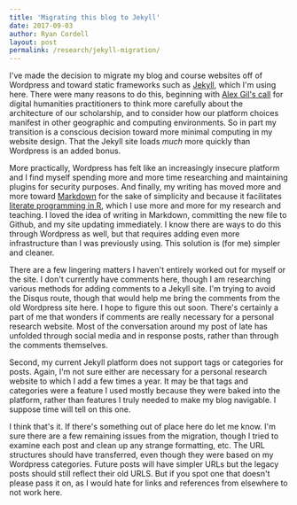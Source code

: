```yaml
---
title: 'Migrating this blog to Jekyll'
date: 2017-09-03
author: Ryan Cordell
layout: post
permalink: /research/jekyll-migration/
---
```


I've made the decision to migrate my blog and course websites off of Wordpress and toward static frameworks such as [Jekyll](https://jekyllrb.com/), which I'm using here. There were many reasons to do this, beginning with [Alex Gil's call](http://go-dh.github.io/mincomp/thoughts/2015/05/21/user-vs-learner/) for digital humanities practitioners to think more carefully about the architecture of our scholarship, and to consider how our platform choices manifest in other geographic and computing environments. So in part my transition is a conscious decision toward more minimal computing in my website design. That the Jekyll site loads *much* more quickly than Wordpress is an added bonus.

More practically, Wordpress has felt like an increasingly insecure platform and I find myself spending more and more time researching and maintaining plugins for security purposes. And finally, my writing has moved more and more toward [Markdown](https://daringfireball.net/projects/markdown/syntax) for the sake of simplicity and because it facilitates [literate programming in R](http://rmarkdown.rstudio.com/), which I use more and more for my research and teaching. I loved the idea of writing in Markdown, committing the new file to Github, and my site updating immediately. I know there are ways to do this through Wordpress as well, but that requires adding even more infrastructure than I was previously using. This solution is (for me) simpler and cleaner.

There are a few lingering matters I haven't entirely worked out for myself or the site. I don't currently have comments here, though I am researching various methods for adding comments to a Jekyll site. I'm trying to avoid the Disqus route, though that would help me bring the comments from the old Wordpress site here. I hope to figure this out soon. There's certainly a part of me that wonders if comments are really necessary for a personal research website. Most of the conversation around my post of late has unfolded through social media and in response posts, rather than through the comments themselves. 

Second, my current Jekyll platform does not support tags or categories for posts. Again, I'm not sure either are necessary for a personal research website to which I add a few times a year. It may be that tags and categories were a feature I used mostly because they were baked into the platform, rather than features I truly needed to make my blog navigable. I suppose time will tell on this one. 

I think that's it. If there's something out of place here do let me know. I'm sure there are a few remaining issues from the migration, though I tried to examine each post and clean up any strange formatting, etc. The URL structures should have transferred, even though they were based on my Wordpress categories. Future posts will have simpler URLs but the legacy posts should still reflect their old URLS. But if you spot one that doesn't please pass it on, as I would hate for links and references from elsewhere to not work here. 

